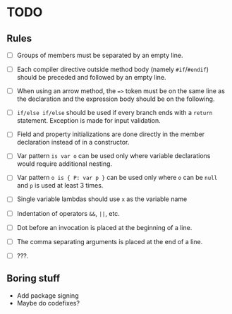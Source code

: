 # TODO

## Rules

- [ ] Groups of members must be separated by an empty line.
- [ ] Each compiler directive outside method body (namely `#if`/`#endif`) should be preceded and followed by an empty line.
- [ ] When using an arrow method, the `=>` token must be on the same line as the declaration and the expression body should be on the following.

- [ ] `if/else if/else` should be used if every branch ends with a `return` statement. Exception is made for input validation.
- [ ] Field and property initializations are done directly in the member declaration instead of in a constructor.

- [ ] Var pattern `is var o` can be used only where variable declarations would require additional nesting.
- [ ] Var pattern `o is { P: var p }` can be used only where `o` can be `null` and `p` is used at least 3 times.

- [ ] Single variable lambdas should use `x` as the variable name
- [ ] Indentation of operators `&&`, `||`, etc.
- [ ] Dot before an invocation is placed at the beginning of a line.
- [ ] The comma separating arguments is placed at the end of a line.
- [ ] ???.

## Boring stuff

- Add package signing
- Maybe do codefixes?

<!-- - Make a list of rules -->
<!-- - Add readme for package -->
<!-- - Cleanup nuspec -->
<!-- - Add a rule wiki -->
<!-- - Connect rules with descriptions -->
<!-- - Make a UT framework -->
<!-- - Setup some analysis framework -->
<!-- - Make a codefix+testing framework -->
